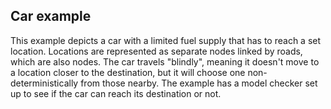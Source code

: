 ## Car example

This example depicts a car with a limited fuel supply that has to reach a set location. Locations are represented as separate nodes linked by roads, which are also nodes. The car travels "blindly", meaning it doesn't move to a location closer to the destination, but it will choose one non-deterministically from those nearby.
The example has a model checker set up to see if the car can reach its destination or not.
